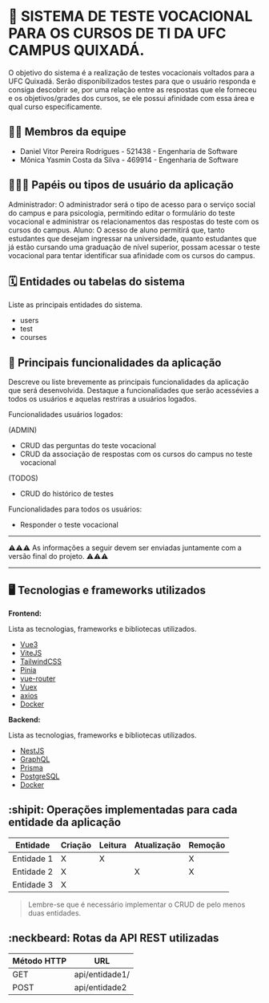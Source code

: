 # :checkered_flag: SISTEMA DE TESTE VOCACIONAL PARA OS CURSOS DE TI DA UFC CAMPUS QUIXADÁ.

O objetivo do sistema é a realização de testes vocacionais voltados para a UFC Quixadá. Serão disponibilizados testes para que o usuário responda e consiga descobrir se, por uma relação entre as respostas que ele forneceu e os objetivos/grades dos cursos, se ele possui afinidade com essa área e qual curso especificamente. 

## :technologist: Membros da equipe

- Daniel Vitor Pereira Rodrigues - 521438 - Engenharia de Software
- Mônica Yasmin Costa da Silva - 469914 - Engenharia de Software

## :people_holding_hands: Papéis ou tipos de usuário da aplicação

Administrador: O administrador será o tipo de acesso para o serviço social do campus e para psicologia, permitindo editar o formulário do teste vocacional e administrar os relacionamentos das respostas do teste com os cursos do campus.
Aluno: O acesso de aluno permitirá que, tanto estudantes que desejam ingressar na universidade, quanto estudantes que já estão cursando uma graduação de nível superior, possam acessar o teste vocacional para tentar identificar sua afinidade com os cursos do campus.

## :spiral_calendar: Entidades ou tabelas do sistema

Liste as principais entidades do sistema.

- users
- test
- courses

## :triangular_flag_on_post:	 Principais funcionalidades da aplicação

Descreve ou liste brevemente as principais funcionalidades da aplicação que será desenvolvida. Destaque a funcionalidades que serão acessévies a todos os usuários e aquelas restriras a usuários logados.

Funcionalidades usuários logados:

(ADMIN)
- CRUD das perguntas do teste vocacional
- CRUD da associação de respostas com os cursos do campus no teste vocacional

(TODOS)
- CRUD do histórico de testes

Funcionalidades para todos os usuários:
 - Responder o teste vocacional

----

:warning::warning::warning: As informações a seguir devem ser enviadas juntamente com a versão final do projeto. :warning::warning::warning:


----

## :desktop_computer: Tecnologias e frameworks utilizados

**Frontend:**

Lista as tecnologias, frameworks e bibliotecas utilizados.
- [Vue3](https://vuejs.org/)
- [ViteJS](https://vitejs.dev/)
- [TailwindCSS](https://tailwindcss.com/)
- [Pinia](https://pinia.vuejs.org/)
- [vue-router](https://router.vuejs.org/)
- [Vuex](https://vuex.vuejs.org/)
- [axios](https://axios-http.com/ptbr/)
- [Docker](https://www.docker.com/)

**Backend:**

Lista as tecnologias, frameworks e bibliotecas utilizados.
- [NestJS](https://nestjs.com/)
- [GraphQL](https://graphql.org/)
- [Prisma](https://www.prisma.io/nestjs)
- [PostgreSQL](https://www.postgresql.org/)
- [Docker](https://www.docker.com/)

## :shipit: Operações implementadas para cada entidade da aplicação


| Entidade| Criação | Leitura | Atualização | Remoção |
| --- | --- | --- | --- | --- |
| Entidade 1 | X |  X  |  | X |
| Entidade 2 | X |    |  X | X |
| Entidade 3 | X |    |  |  |

> Lembre-se que é necessário implementar o CRUD de pelo menos duas entidades.

## :neckbeard: Rotas da API REST utilizadas

| Método HTTP | URL |
| --- | --- |
| GET | api/entidade1/|
| POST | api/entidade2 |
